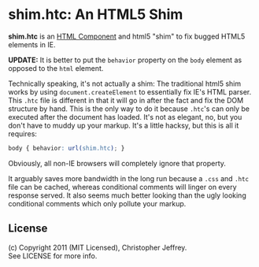 # shim.htc: An HTML5 Shim

__shim.htc__ is an [HTML Component](http://en.wikipedia.org/wiki/HTML_Components) and 
html5 "shim" to fix bugged HTML5 elements in IE. 

__UPDATE:__ It is better to put the `behavior` property on the `body` element 
as opposed to the `html` element.

Technically speaking, it's not actually a shim: The traditional html5 shim works 
by using `document.createElement` to essentially fix IE's HTML parser. This `.htc` 
file is different in that it will go in after the fact and fix the DOM structure 
by hand. This is the only way to do it because `.htc`'s can only be executed after 
the document has loaded. It's not as elegant, no, but you don't have to muddy up 
your markup. It's a little hacksy, but this is all it requires:

``` css
body { behavior: url(shim.htc); }
```

Obviously, all non-IE browsers will completely ignore that property. 

It arguably saves more bandwidth in the long run because a `.css` and `.htc` file 
can be cached, whereas conditional comments will linger on every response served. 
It also seems much better looking than the ugly looking conditional comments which 
only pollute your markup. 

## License

(c) Copyright 2011 (MIT Licensed), Christopher Jeffrey.  
See LICENSE for more info.